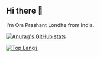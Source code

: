 ## Hi there 👋

I'm Om Prashant Londhe from India.

[![Anurag's GitHub stats](https://github-readme-stats.vercel.app/api?username=DevOM3&show_icons=true&theme=dark)](https://github.com/DevOM3)

[![Top Langs](https://github-readme-stats.vercel.app/api/top-langs/?username=DevOM3&layout=compact&langs_count=11)](https://github.com/DevOM3)

<!--[![willianrod's wakatime stats](https://github-readme-stats.vercel.app/api/wakatime?username=DevOM3)](https://github.com/anuraghazra/github-readme-stats)-->

<!--
**DevOM3/DevOM3** is a ✨ _special_ ✨ repository because its `README.md` (this file) appears on your GitHub profile.

Here are some ideas to get you started:

- 🔭 I’m currently working on ...
- 🌱 I’m currently learning ...
- 👯 I’m looking to collaborate on ...
- 🤔 I’m looking for help with ...
- 💬 Ask me about ...
- 📫 How to reach me: ...
- 😄 Pronouns: ...
- ⚡ Fun fact: ...
-->
